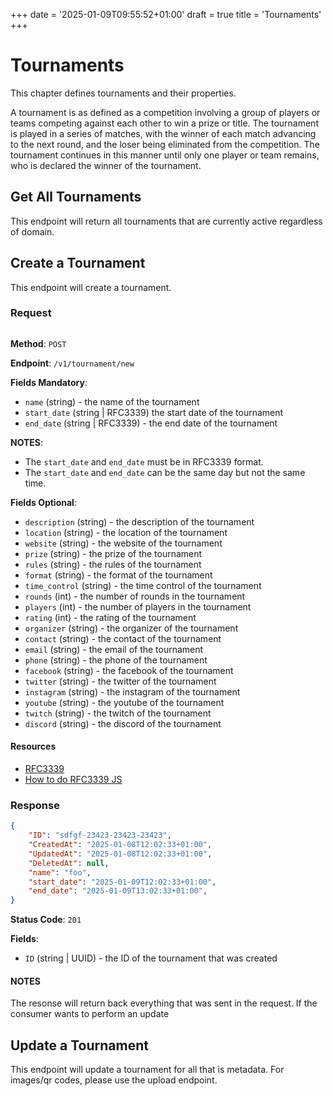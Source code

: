 +++
date = '2025-01-09T09:55:52+01:00'
draft = true
title = 'Tournaments'
+++

# Tournaments
This chapter defines tournaments and their properties.

A tournament is as defined as a competition involving a group of players or teams competing against each other to win a prize or title.
The tournament is played in a series of matches, with the winner of each match advancing to the next round, and the loser being eliminated from the competition.
The tournament continues in this manner until only one player or team remains, who is declared the winner of the tournament.

## Get All Tournaments
This endpoint will return all tournaments that are currently active regardless of domain.


## Create a Tournament
This endpoint will create a tournament.
### Request
```json
```
**Method**: `POST`

**Endpoint**: `/v1/tournament/new`

**Fields Mandatory**:
- `name` (string) - the name of the tournament
- `start_date` (string | RFC3339) the start date of the tournament
- `end_date` (string | RFC3339) - the end date of the tournament

**NOTES**:
- The `start_date` and `end_date` must be in RFC3339 format.
- The `start_date` and `end_date` can be the same day but not the same time.


**Fields Optional**:
- `description` (string) - the description of the tournament
- `location` (string) - the location of the tournament
- `website` (string) - the website of the tournament
- `prize` (string) - the prize of the tournament
- `rules` (string) - the rules of the tournament
- `format` (string) - the format of the tournament
- `time_control` (string) - the time control of the tournament
- `rounds` (int) - the number of rounds in the tournament
- `players` (int) - the number of players in the tournament
- `rating` (int) - the rating of the tournament
- `organizer` (string) - the organizer of the tournament
- `contact` (string) - the contact of the tournament
- `email` (string) - the email of the tournament
- `phone` (string) - the phone of the tournament
- `facebook` (string) - the facebook of the tournament
- `twitter` (string) - the twitter of the tournament
- `instagram` (string) - the instagram of the tournament
- `youtube` (string) - the youtube of the tournament
- `twitch` (string) - the twitch of the tournament
- `discord` (string) - the discord of the tournament

#### Resources
- [RFC3339](https://datatracker.ietf.org/doc/html/rfc3339)
- [How to do RFC3339 JS](https://www.shecodes.io/athena/1913-convert-time-in-rfc3339-format-in-javascript#:~:text=The%20toISOString()%20method%20of,is%20the%20same%20as%20RFC3339.)




### Response
```json
{
    "ID": "sdfgf-23423-23423-23423",
    "CreatedAt": "2025-01-08T12:02:33+01:00",
    "UpdatedAt": "2025-01-08T12:02:33+01:00",
    "DeletedAt": null,
    "name": "foo",
    "start_date": "2025-01-09T12:02:33+01:00",
    "end_date": "2025-01-09T13:02:33+01:00",
}
```
**Status Code**: `201`

**Fields**:
- `ID` (string | UUID) - the ID of the tournament that was created

#### NOTES
The resonse will return back everything that was sent in the request. If the consumer wants to perform an update


## Update a Tournament
This endpoint will update a tournament for all that is metadata. For images/qr codes, please use the upload endpoint.
